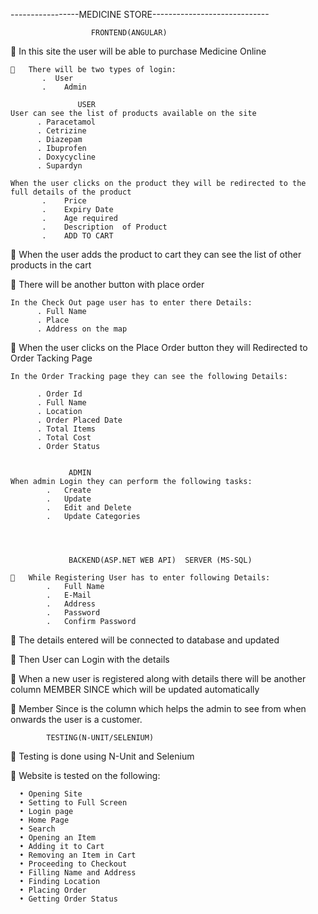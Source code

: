 -----------------MEDICINE STORE-----------------------------

		              FRONTEND(ANGULAR)
	In this site the user will be able to purchase Medicine Online

    	There will be two types of login: 
           .  User
           .	Admin

                   USER
    User can see the list of products available on the site
          .	Paracetamol
          .	Cetrizine
          .	Diazepam
          .	Ibuprofen
          .	Doxycycline
          .	Supardyn

   	When the user clicks on the product they will be redirected to the full details of the product
           .	Price
           .	Expiry Date
           .	Age required
           .	Description  of Product
           .	ADD TO CART

	When the user adds the product to cart they can see the list of other products in the cart

	There will be another button with place order



    In the Check Out page user has to enter there Details:
          .	Full Name
          .	Place
          .	Address on the map


	When the user clicks on the Place Order button they will Redirected to Order Tacking Page

   	In the Order Tracking page they can see the following Details:

          . Order Id
          .	Full Name
          .	Location
          .	Order Placed Date
          . Total Items 
          .	Total Cost
          .	Order Status
  

                 ADMIN
    When admin Login they can perform the following tasks:
            .	Create 
            .	Update 
            .	Edit and Delete
            .	Update Categories




                 BACKEND(ASP.NET WEB API)  SERVER (MS-SQL)

    	While Registering User has to enter following Details:
            .	Full Name
            .	E-Mail
            .	Address
            .	Password
            .	Confirm Password

	The details entered will be connected to database and updated

	Then User can Login with the details

	When a new user is registered along with details there will be another column  MEMBER SINCE which will be updated automatically

	Member Since is the column which helps the admin to see from when onwards the user is a customer.








            TESTING(N-UNIT/SELENIUM) 

  	Testing is done using N-Unit and Selenium

  	Website is tested on the following:

      •	Opening Site
      •	Setting to Full Screen
      •	Login page
      •	Home Page
      •	Search
      •	Opening an Item
      •	Adding it to Cart
      •	Removing an Item in Cart
      •	Proceeding to Checkout
      •	Filling Name and Address
      •	Finding Location
      •	Placing Order
      •	Getting Order Status





